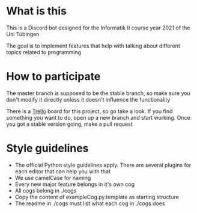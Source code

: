 # What is this
This is a Discord bot designed for the Informatik II course year 2021 of the Uni Tübingen

The goal is to implement features that help with talking about different topics related to programming

# How to participate
The master branch is supposed to be the stable branch, so make sure you don't modify it directly unless it doesn't influence the functionality

There is a [Trello](https://trello.com/b/M3wlcI77/info2bot) board for this project, so go take a look. If you find something you want to do, open up a new branch and start working. Once you got a stable version going, make a pull request

# Style guidelines
- The official Python style guidelines apply. There are several plugins for each editor that can help you with that
- We use camelCase for naming
- Every new major feature belongs in it's own cog
- All cogs belong in ./cogs
- Copy the content of exampleCog.py.template as starting structure
- The readme in ./cogs must list what each cog in ./cogs does
